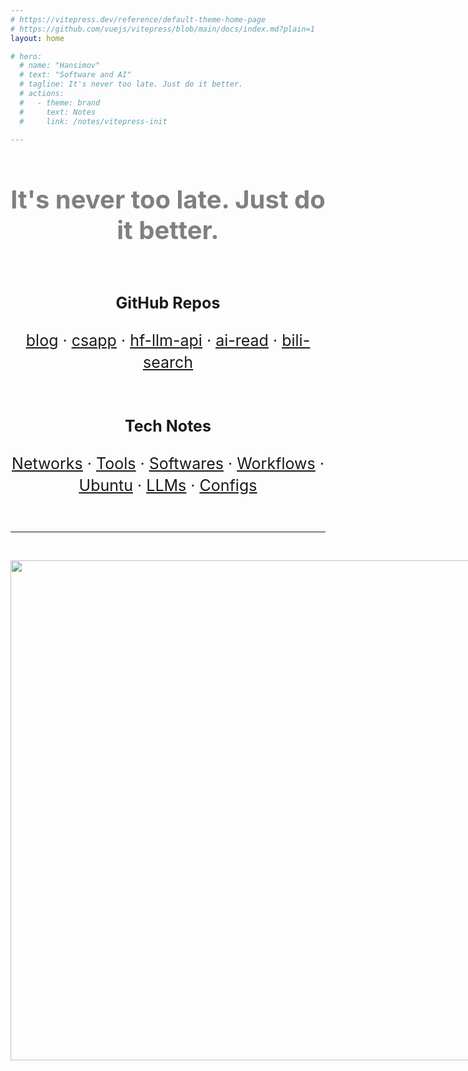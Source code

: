 ```yaml
---
# https://vitepress.dev/reference/default-theme-home-page
# https://github.com/vuejs/vitepress/blob/main/docs/index.md?plain=1
layout: home

# hero:
  # name: "Hansimov"
  # text: "Software and AI"
  # tagline: It's never too late. Just do it better.
  # actions:
  #   - theme: brand
  #     text: Notes
  #     link: /notes/vitepress-init

---
```


<div align="center" style="font-size:40px; font-weight:bold; padding:50px 0px 50px 0px; color:gray;">
It's never too late. Just do it better.
</div>

<div align="center" style="font-size:25px; line-height:35px;">

<b>GitHub Repos</b>

<a href="https://github.com/Hansimov/blog" title="Hansimov's blog site"><u>blog</u></a>
 · <a href="https://github.com/Hansimov/csapp" title="个人整理的《深入理解计算机系统》中文电子版（原书第 3 版）与实验材料：https://hansimov.gitbook.io/csapp"><u>csapp</u></a>
 · <a href="https://github.com/Hansimov/hf-llm-api" title="Huggingface LLM Inference API in OpenAI message format"><u>hf-llm-api</u></a>
 · <a href="https://github.com/Hansimov/ai-read" title="An AI-assisted reading script in browsers."><u>ai-read</u></a>
 · <a href="https://github.com/Hansimov/bili-search" title="Search videos, danmakus and replies in Bilibili."><u>bili-search</u></a>

</div>

<br>

<div align="center" style="font-size:25px; line-height:35px;">

<b>Tech Notes</b>

<a href="./notes/frp-proxy"><u>Networks</u></a>
 · <a href="./notes/remote-ssh"><u>Tools</u></a>
 · <a href="./notes/conda"><u>Softwares</u></a>
 · <a href="./notes/vitepress-init"><u>Workflows</u></a>
 · <a href="./notes/ubuntu-config"><u>Ubuntu</u></a>
 · <a href="./notes/llama-cpp"><u>LLMs</u></a>
 · <a href="./notes/bash-aliases"><u>Configs</u></a> 
</div>

<br><hr><br>

<div align="center">
  <img style="width:800px; max-width:95vw;" src="https://ghchart.rshah.org/Hansimov">
</div>